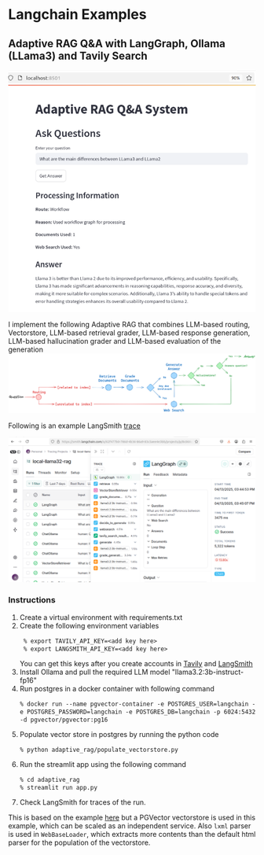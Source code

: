 # Langchain Examples

## Adaptive RAG Q&A with LangGraph, Ollama (LLama3) and Tavily Search

![sparkle](/assets/Screenshot%20from%202025-04-13%2016-04-42.png)


I implement the following Adaptive RAG that combines LLM-based routing, Vectorstore, LLM-based retrieval grader, LLM-based response generation, LLM-based hallucination grader and LLM-based evaluation of the generation
![sparkle](/assets/adaptive_rag_flow.png)


Following is an example LangSmith [trace](https://smith.langchain.com/public/34e3de35-eb70-42c8-a227-adfe57dbad69/r)

![sparkle](/assets/Screenshot%20from%202025-04-13%2016-09-08.png)


### Instructions

1. Create a virtual environment with requirements.txt
2. Create the following environment variables
   ```
    % export TAVILY_API_KEY=<add key here>
    % export LANGSMITH_API_KEY=<add key here>
   ```
   You can get this keys after you create accounts in [Tavily](https://www.tavily.com) and [LangSmith](https://www.langchain.com/langsmith)
3. Install Ollama and pull the required LLM model "llama3.2:3b-instruct-fp16"
4. Run postgres in a docker container with following command
    ```
    % docker run --name pgvector-container -e POSTGRES_USER=langchain -e POSTGRES_PASSWORD=langchain -e POSTGRES_DB=langchain -p 6024:5432 -d pgvector/pgvector:pg16
    ```
5. Populate vector store in postgres by running the python code  
   ```
   % python adaptive_rag/populate_vectorstore.py
   ```
6. Run the streamlit app using the following command
    ```
    % cd adaptive_rag
    % streamlit run app.py
    ```
7. Check LangSmith for traces of the run.  

This is based on the example [here](https://langchain-ai.github.io/langgraph/tutorials/rag/langgraph_adaptive_rag_local/#llm) but a PGVector vectorstore is used in this example, which can be scaled as an independent service. Also `lxml` parser is used in `WebBaseLoader`, which extracts more contents than the default html parser for the population of the vectorstore.


